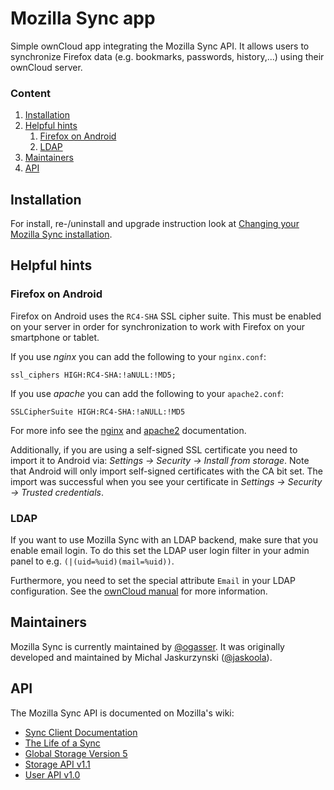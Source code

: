 Mozilla Sync app
================

Simple ownCloud app integrating the Mozilla Sync API.
It allows users to synchronize Firefox data (e.g. bookmarks, passwords, history,...) using their ownCloud server.

### Content
1. <a href="#installation">Installation</a>
2. <a href="#helpful-hints">Helpful hints</a>
    1. <a href="#firefox-on-android">Firefox on Android</a>
    2. <a href="#ldap">LDAP</a>
3. <a href="#maintainers">Maintainers</a>
4. <a href="#api">API</a>

Installation
------------
For install, re-/uninstall and upgrade instruction look at [Changing your Mozilla Sync installation](INSTALL.md).

Helpful hints
-------------

### Firefox on Android

Firefox on Android uses the ````RC4-SHA```` SSL cipher suite.
This must be enabled on your server in order for synchronization to work with Firefox on your smartphone or tablet.

If you use *nginx* you can add the following to your ````nginx.conf````:
````
ssl_ciphers HIGH:RC4-SHA:!aNULL:!MD5;
````

If you use *apache* you can add the following to your ````apache2.conf````:
````
SSLCipherSuite HIGH:RC4-SHA:!aNULL:!MD5
````

For more info see the [nginx](http://wiki.nginx.org/HttpSslModule#ssl_ciphers) and [apache2](https://httpd.apache.org/docs/2.2/mod/mod_ssl.html#sslciphersuite) documentation.

Additionally, if you are using a self-signed SSL certificate you need to import it to Android via:
*Settings → Security → Install from storage*. Note that Android will only import self-signed certificates with the CA bit set.
The import was successful when you see your certificate in *Settings → Security → Trusted credentials*.

### LDAP
If you want to use Mozilla Sync with an LDAP backend, make sure that you enable email login. To do this set the LDAP user login filter in your admin panel to e.g. ```(|(uid=%uid)(mail=%uid))```.

Furthermore, you need to set the special attribute ```Email``` in your LDAP configuration. See the [ownCloud manual](http://doc.owncloud.org/server/5.0/admin_manual/configuration/auth_ldap.html#special-attributes) for more information.

Maintainers
-----------
Mozilla Sync is currently maintained by [@ogasser](https://github.com/ogasser).
It was originally developed and maintained by Michal Jaskurzynski ([@jaskoola](https://github.com/jaskoola)).

API
---
The Mozilla Sync API is documented on Mozilla's wiki:
* [Sync Client Documentation](http://docs.services.mozilla.com/sync/index.html)
* [The Life of a Sync](http://docs.services.mozilla.com/sync/lifeofasync.html)
* [Global Storage Version 5](http://docs.services.mozilla.com/sync/storageformat5.html)
* [Storage API v1.1](http://docs.services.mozilla.com/storage/apis-1.1.html)
* [User API v1.0](https://docs.services.mozilla.com/reg/apis.html)
